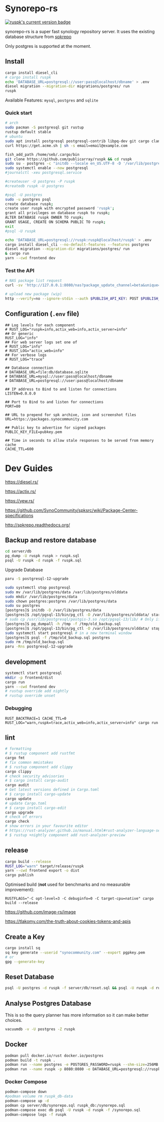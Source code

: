 # Synorepo-rs

[![ruspk's current version badge](https://img.shields.io/crates/v/ruspk.svg)](https://crates.io/crates/ruspk)

synorepo-rs is a super fast synology repository server. It uses the existing database structure from [spkrepo](https://github.com/SynoCommunity/spkrepo)

Only postgres is supported at the moment.

## Install

```sh
cargo install diesel_cli
# cargo install ruspk
echo 'DATABASE_URL=postgresql://user:pass@localhost/dbname' > .env
diesel migration --migration-dir migrations/postgres/ run
ruspk
```

Available Features: `mysql`, `postgres` and `sqlite`

### Quick start

```sh
# arch
sudo pacman -S postgresql git rustup
rustup default stable
# ubuntu
sudo apt install postgresql postgresql-contrib libpq-dev git cargo clang llvm pkg-config nettle-dev socat
curl https://get.acme.sh | sh -s email=email@example.com

fish_add_path /home/seb/.cargo/bin
git clone https://github.com/publicarray/ruspk && cd ruspk
sudo su - postgres -c "initdb --locale en_US.UTF-8 -D '/var/lib/postgres/data"
sudo systemctl enable --now postgresql
#journalctl -xeu postgresql.service

#createuser -U postgres -P ruspk
#createdb ruspk -U postgres

#psql -U postgres
sudo -u postgres psql
create database ruspk;
create user ruspk with encrypted password 'ruspk';
grant all privileges on database ruspk to ruspk;
ALTER DATABASE ruspk OWNER TO ruspk;
GRANT USAGE, CREATE ON SCHEMA PUBLIC TO ruspk;
exit
#psql -U ruspk

echo 'DATABASE_URL=postgresql://ruspk:ruspk@localhost/ruspk' > .env
cargo install diesel_cli --no-default-features --features postgres
diesel migration --migration-dir migrations/postgres/ run
& cargo run
yarn --cwd frontend dev

```
### Test the API

```sh
# NAS package list request
curl -sv 'http://127.0.0.1:8080/nas?package_update_channel=beta&unique=synology_apollolake_418play&build=24922&language=enu&major=6&micro=2&arch=apollolake&minor=2&timezone=Melbourne&nano=4' | jq

# upload new package (wip)
http --verify=no --ignore-stdin --auth $PUBLISH_API_KEY: POST $PUBLISH_URL/packages @$SPK_FILE_NAME
```

## Configuration (`.env` file)

```env
## Log levels for each component
# RUST_LOG="ruspk=info,actix_web=info,actix_server=info"
## Or generic
RUST_LOG="info"
## For web server logs set one of
# RUST_LOG="info"
# RUST_LOG="actix_web=info"
## For verbose logs
# RUST_LOG="trace"

## Database connection
# DATABASE_URL=file:db/database.sqlite
# DATABASE_URL=mysql://user:pass@localhost/dbname
# DATABASE_URL=postgresql://user:pass@localhost/dbname

## IP address to Bind to and listen for connections
LISTEN=0.0.0.0

## Port to Bind to and listen for connections
PORT=80

## URL to prepend for spk archive, icon and screenshot files
URL=https://packages.synocommunity.com

## Public key to advertise for signed packages
PUBLIC_KEY_FILE=pubkey.pem

## Time in seconds to allow stale responses to be served from memory cache
CACHE_TTL=600
```

# Dev Guides

<https://diesel.rs/>

<https://actix.rs/>

<https://yew.rs/>

<https://github.com/SynoCommunity/spksrc/wiki/Package-Center-specifications>

<http://spkrepo.readthedocs.org/>

## Backup and restore database

```sh
cd server/db
pg_dump -U ruspk ruspk > ruspk.sql
psql -U ruspk -d ruspk -f ruspk.sql
```

Upgrade Database

```sh
paru -S postgresql-12-upgrade

sudo systemctl stop postgresql
sudo mv /var/lib/postgres/data /var/lib/postgres/olddata
sudo mkdir /var/lib/postgres/data
sudo chown postgres:postgres /var/lib/postgres/data
sudo su postgres
[postgres]$ initdb -D /var/lib/postgres/data
[postgres]$ /opt/pgsql-13/bin/pg_ctl -D /var/lib/postgres/olddata/ start
# sudo cp /usr/lib/postgresql/postgis-3.so /opt/pgsql-13/lib/ # Only if postgis installed
[postgres]$ pg_dumpall -h /tmp -f /tmp/old_backup.sql
[postgres]$ /opt/pgsql-13/bin/pg_ctl -D /var/lib/postgres/olddata/ stop
sudo systemctl start postgresql # in a new terminal window
[postgres]$ psql -f /tmp/old_backup.sql postgres
sudo rm /tmp/old_backup.sql
paru -Rns postgresql-12-upgrade
```

## development

```sh
systemctl start postgresql
mkdir -p frontend/dist
cargo run
yarn --cwd frontend dev
# rustup override add nightly
# rustup override unset
```

### Debugging

`RUST_BACKTRACE=1 CACHE_TTL=0 RUST_LOG="warn,ruspk=trace,actix_web=info,actix_server=info" cargo run`

## lint

```sh
# formatting
# $ rustup component add rustfmt
cargo fmt
# fix common mmistakes
# $ rustup component add clippy
cargo clippy
# check security advisories
# $ cargo install cargo-audit
cargo audit
# Get latest versions defined in Cargo.toml
# $ cargo install cargo-update
cargo update
# update Cargo.toml
# $ cargo install cargo-edit
cargo upgrade
# check of errors
cargo check
# show errors in your favourite editor
# https://rust-analyzer.github.io/manual.html#rust-analyzer-language-server-binary
# $ rustup +nightly component add rust-analyzer-preview
```

## release

```sh
cargo build --release
RUST_LOG="warn" target/release/ruspk
yarn --cwd frontend export -o dist
cargo publish
```

Optimised build (**not** used for benchmarks and no measurable improvement):

`RUSTFLAGS="-C opt-level=3 -C debuginfo=0 -C target-cpu=native" cargo build --release`

<https://github.com/image-rs/image>

<https://tlakomy.com/the-truth-about-cookies-tokens-and-apis>




## Create a Key

```sh
cargo install sq
sq key generate --userid "synocommunity.com" --export pgpkey.pem
# or
gpg --generate-key
```

## Reset Database

```sh
psql -U postgres -d ruspk -f server/db/reset.sql && psql -U ruspk -d ruspk -f server/db/synorepo.sql
```

## Analyse Postgres Database

This is so the query planner has more information so it can make better choices.

```sh
vacuumdb -v -U postgres -Z ruspk
```

## Docker

```sh
podman pull docker.io/rust docker.io/postgres
podman build -t ruspk .
podman run --name postgres -e POSTGRES_PASSWORD=ruspk --shm-size=256MB -d ruspk
podman run --name ruspk -p 8080:8080 -e DATABASE_URL=postgresql://ruspk:ruspk@postgres/ruspk ruspk
```

### Docker Compose
```sh
podman-compose down
#podman volume rm ruspk_db-data
podman-compose up -d
podman cp server/db/synorepo.sql ruspk_db:/synorepo.sql
podman-compose exec db psql -U ruspk -d ruspk -f /synorepo.sql
podman-compose logs -f ruspk
```
